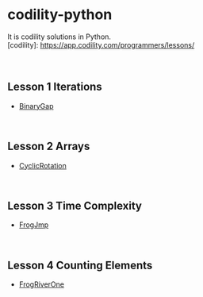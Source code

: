 # codility-python
It is codility solutions in Python. <br />
[codility]: https://app.codility.com/programmers/lessons/ <br />
<br />
<br />
## Lesson 1 Iterations
* [BinaryGap](https://github.com/Luidy/codility-python/blob/master/Lesson1/01_BinaryGap.py)
<br />

## Lesson 2 Arrays
* [CyclicRotation](https://github.com/Luidy/codility-python/blob/master/Lesson2/01_CyclicRotation.py)
<br />

## Lesson 3 Time Complexity
* [FrogJmp](https://github.com/Luidy/codility-python/blob/master/Lesson3/01_FrogJmp.py)
<br />

## Lesson 4 Counting Elements
* [FrogRiverOne](https://github.com/Luidy/codility-python/blob/master/Lesson4/01_FrogRiverOne.py)
